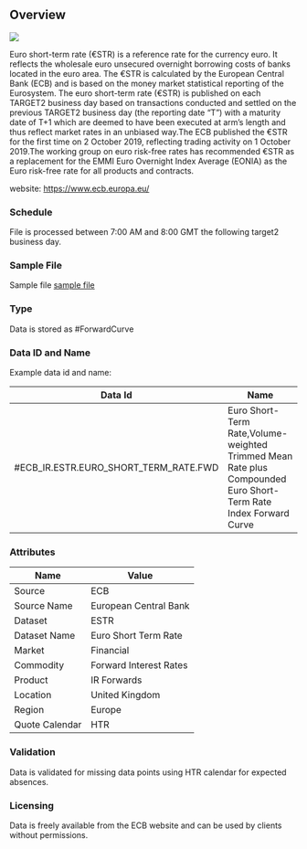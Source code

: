 ## Overview

![](/img/data/ecb.png)

Euro short-term rate (€STR) is a reference rate for the currency euro. It  reflects the wholesale euro unsecured overnight borrowing costs of banks located in the euro area. The €STR is calculated by the European Central Bank (ECB) and is based on the money market statistical reporting of the Eurosystem. The euro short-term rate (€STR) is published on each TARGET2 business day based on transactions conducted and settled on the previous TARGET2 business day (the reporting date “T”) with a maturity date of T+1 which are deemed to have been executed at arm’s length and thus reflect market rates in an unbiased way.The ECB published the €STR for the first time on 2 October 2019, reflecting trading activity on 1 October 2019.The working group on euro risk-free rates has recommended €STR as a replacement for the EMMI Euro Overnight Index Average (EONIA) as the Euro risk-free rate for all products and contracts.

website: https://www.ecb.europa.eu/

### Schedule

File is processed between 7:00 AM and 8:00 GMT the following target2 business day.

### Sample File

Sample file [sample file](pathname://../../static/file-samples/data.csv)

### Type

Data is stored as #ForwardCurve

### Data ID and Name

Example data id and name:

|**Data Id**|**Name**|
|-|-|
|#ECB_IR.ESTR.EURO_SHORT_TERM_RATE.FWD|Euro Short-Term Rate,Volume-weighted Trimmed Mean Rate plus Compounded Euro Short-Term Rate Index Forward Curve|

### Attributes

|Name|Value|
|-|-|
|Source|ECB|
|Source Name|European Central Bank|
|Dataset|ESTR|
|Dataset Name|Euro Short Term Rate|
|Market|Financial|
|Commodity|Forward Interest Rates|
|Product|IR Forwards|
|Location|United Kingdom|
|Region|Europe|
|Quote Calendar|HTR||

### Validation

Data is validated for missing data points using HTR calendar for expected absences.

### Licensing

Data is freely available from the ECB website and can be used by clients without permissions.

